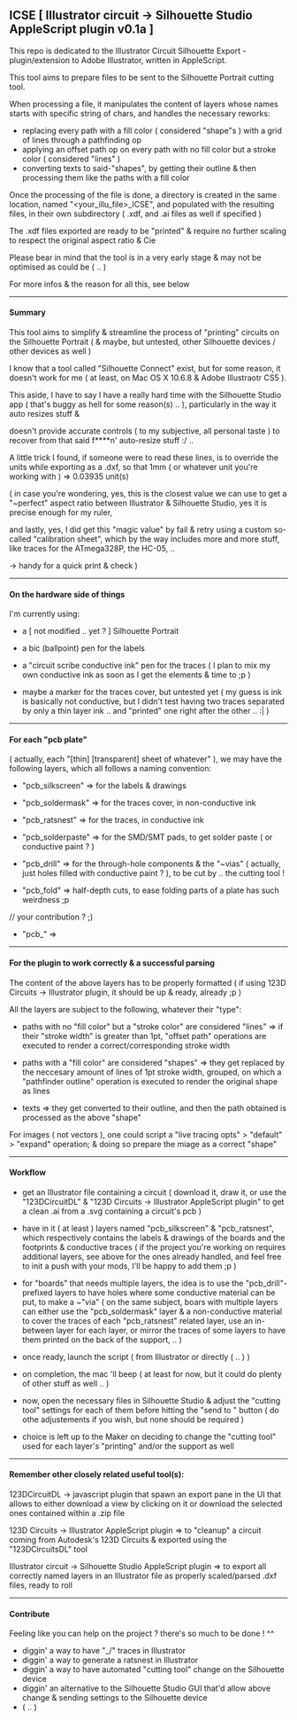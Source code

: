 ## ICSE [ Illustrator circuit -> Silhouette Studio AppleScript plugin v0.1a ]

This repo is dedicated to the Illustrator Circuit Silhouette Export - plugin/extension to Adobe Illustrator, written in AppleScript.

This tool aims to prepare files to be sent to the Silhouette Portrait cutting tool.

When processing a file, it manipulates the content of layers whose names starts with specific string of chars, and handles the necessary reworks:
- replacing every path with a fill color ( considered "shape"s ) with a grid of lines through a pathfinding op
- applying an offset path op on every path with no fill color but a stroke color ( considered "lines" )
- converting texts to said-"shapes", by getting their outline & then processing them like the paths with a fill color

Once the processing of the file is done, a directory is created in the same location, named "<your_illu_file>_ICSE", and populated with the resulting files, in their own subdirectory ( .xdf, and .ai files as well if specified )

The .xdf files exported are ready to be "printed" & require no further scaling to respect the original aspect ratio & Cie


Please bear in mind that the tool is in a very early stage & may not be optimised as could be ( .. )


For more infos & the reason for all this, see below

-------

#### Summary

This tool aims to simplify & streamline the process of "printing" circuits on the Silhouette Portrait ( & maybe, but untested, other Silhouette devices / other devices as well )

I know that a tool called "Silhouette Connect" exist, but for some reason, it doesn't work for me ( at least, on Mac OS X 10.6.8 & Adobe Illustraotr CS5 ).

This aside, I have to say I have a really hard time with the Silhouette Studio app ( that's buggy as hell for some reason(s) .. ), particularly in the way it auto resizes stuff &

doesn't provide accurate controls ( to my subjective, all personal taste ) to recover from that said f****n' auto-resize stuff :/ ..

A little trick I found, if someone were to read these lines, is to override the units while exporting as a .dxf, so that 1mm ( or whatever unit you're working with ) => 0.03935 unit(s)

( in case you're wondering, yes, this is the closest value we can use to get a "~perfect" aspect ratio between Illustrator & Silhouette Studio, yes it is precise enough for my ruler,

and lastly, yes, I did get this "magic value" by fail & retry using a custom so-called "calibration sheet", which by the way includes more and more stuff, like traces for the ATmega328P, the HC-05, ..

-> handy for a quick print & check )



-------

#### On the hardware side of things

I'm currently using:

- a [ not modified .. yet ? ] Silhouette Portrait

- a bic (ballpoint) pen for the labels

- a "circuit scribe conductive ink" pen for the traces ( I plan to mix my own conductive ink as soon as I get the elements & time to ;p )

- maybe a marker for the traces cover, but untested yet ( my guess is ink is basically not conductive, but I didn't test having two traces separated by only a thin layer ink .. and "printed" one right after the other .. :| )

-------

#### For each "pcb plate" 

( actually, each "[thin] [transparent] sheet of whatever" ), we may have the following layers, which all follows a naming convention:

- "pcb_silkscreen"  => for the labels & drawings

- "pcb_soldermask"  => for the traces cover, in non-conductive ink

- "pcb_ratsnest"    => for the traces, in conductive ink

- "pcb_solderpaste" => for the SMD/SMT pads, to get solder paste ( or conductive paint ? )

- "pcb_drill"       => for the through-hole components & the "~vias" ( actually, just holes filled with conductive paint ? ), to be cut by .. the cutting tool !

- "pcb_fold"        => half-depth cuts, to ease folding parts of a plate has such weirdness ;p

// your contribution ? ;)

- "pcb_"            =>

-------

#### For the plugin to work correctly & a successful parsing

The content of the above layers has to be properly formatted ( if using 123D Circuits -> Illustrator plugin, it should be up & ready, already ;p )

All the layers are subject to the following, whatever their "type":

- paths with no "fill color" but a "stroke color" are considered "lines" => if their "stroke width" is greater than 1pt, "offset path" operations are executed to render a correct/corresponding stroke width

- paths with a "fill color" are considered "shapes" => they get replaced by the neccesary amount of lines of 1pt stroke width, grouped, on which a "pathfinder outline" operation is executed to render the original shape as lines

- texts => they get converted to their outline, and then the path obtained is processed as the above "shape"

For images ( not vectors ), one could script a "live tracing opts" > "default" > "expand" operation; & doing so prepare the miage as a correct "shape"

-------

#### Workflow

- get an Illustrator file containing a circuit ( download it, draw it, or use the "123DCircuitDL" & "123D Circuits -> Illustrator AppleScript plugin" to get a clean .ai from a .svg containing a circuit's pcb )

- have in it ( at least ) layers named "pcb_silkscreen" & "pcb_ratsnest", which respectively contains the labels & drawings of the boards and the footprints & conductive traces ( if the project you're working on requires additional layers, see above for the ones already handled, and feel free to init a push with your mods, I'll be happy to add them ;p )

- for "boards" that needs multiple layers, the idea is to use the "pcb_drill"-prefixed layers to have holes where some conductive material can be put, to make a ~"via" ( on the same subject, boars with multiple layers can either use the "pcb_soldermask" layer & a non-conductive material to cover the traces of each "pcb_ratsnest" related layer, use an in-between layer for each layer, or mirror the traces of some layers to have them printed on the back of the support, .. )

- once ready, launch the script ( from Illustrator or directly ( .. ) )

- on completion, the mac 'll beep ( at least for now, but it could do plenty of other stuff as well .. )

- now, open the necessary files in Silhouette Studio & adjust the "cutting tool" settings for each of them before hitting the "send to <device>" button ( do othe adjustements if you wish, but none should be required )

- choice is left up to the Maker on deciding to change the "cutting tool" used for each layer's "printing" and/or the support as well

-------

#### Remember other closely related useful tool(s):

123DCircuitDL -> javascript plugin that spawn an export pane in the UI that allows to either download a view by clicking on it or download the selected ones contained within a .zip file

123D Circuits -> Illustrator AppleScript plugin => to "cleanup" a circuit coming from Autodesk's 123D Circuits & exported using the "123DCircuitsDL" tool

Illustrator circuit -> Silhouette Studio AppleScript plugin => to export all correctly named layers in an Illustrator file as properly scaled/parsed .dxf files, ready to roll

-------

#### Contribute

Feeling like you can help on the project ? there's so much to be done ! ^^

- diggin' a way to have "\_/" traces in Illustrator
- diggin' a way to generate a ratsnest in Illustrator
- diggin' a way to have automated "cutting tool" change on the Silhouette device
- diggin' an alternative to the Silhouette Studio GUI that'd allow above change & sending settings to the Silhouette device
- ( .. )
